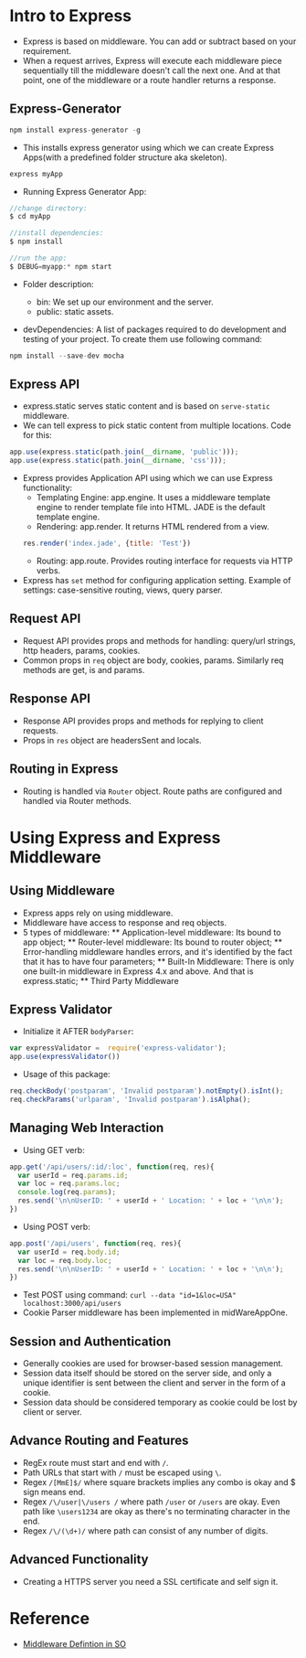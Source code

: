 # Intro to Express
* Express is based on middleware. You can add or subtract based on your requirement.
* When a request arrives, Express will execute each middleware piece sequentially till the middleware doesn't call the next one.
And at that point, one of the middleware or a route handler returns a response.

## Express-Generator
```js
npm install express-generator -g
````
* This installs express generator using which we can create Express Apps(with a predefined folder structure aka skeleton).
```js
express myApp
```
* Running Express Generator App:
```js
//change directory:
$ cd myApp

//install dependencies:
$ npm install

//run the app:
$ DEBUG=myapp:* npm start
```
* Folder description:
    * bin: We set up our environment and the server.
    * public: static assets.

* devDependencies: A list of packages required to do development and testing of your project. To create them use following command:
```js
npm install --save-dev mocha
```
## Express API
* express.static serves static content and is based on `serve-static` middleware. 
* We can tell express to pick static content from multiple locations. Code for this:
```js
app.use(express.static(path.join(__dirname, 'public')));
app.use(express.static(path.join(__dirname, 'css')));
```
* Express provides Application API using which we can use Express functionality:
    * Templating Engine: app.engine. It uses a middleware template engine to render template file into HTML. JADE is the default template engine.
    * Rendering: app.render. It returns HTML rendered from a view.
    ```js
    res.render('index.jade', {title: 'Test'})
    ```
    * Routing: app.route. Provides routing interface for requests via HTTP verbs.
* Express has `set` method for configuring application setting. Example of settings: case-sensitive routing, views, query parser.

## Request API
* Request API provides props and methods for handling: query/url strings, http headers, params, cookies.
* Common props in `req` object are body, cookies, params. Similarly req methods are get, is and params.

## Response API
* Response API provides props and methods for replying to client requests.
* Props in `res` object are headersSent and locals.

## Routing in Express
* Routing is handled via `Router` object. Route paths are configured and handled via Router methods.

# Using Express and Express Middleware
## Using Middleware
* Express apps rely on using middleware.
* Middleware have access to response and req objects.
* 5 types of middleware:
    ** Application-level middleware: Its bound to app object;
    ** Router-level middleware: Its bound to router object;
    ** Error-handling middleware handles errors, and it's identified by the fact that it has to have four parameters;
    ** Built-In Middleware: There is only one built-in middleware in Express 4.x and above. And that is express.static;
    ** Third Party Middleware
## Express Validator
* Initialize it AFTER `bodyParser`:
```js
var expressValidator =  require('express-validator');
app.use(expressValidator())
```
* Usage of this package:
```js
req.checkBody('postparam', 'Invalid postparam').notEmpty().isInt();
req.checkParams('urlparam', 'Invalid postparam').isAlpha();
```
## Managing Web Interaction
* Using GET verb:
```js
app.get('/api/users/:id/:loc', function(req, res){
  var userId = req.params.id;
  var loc = req.params.loc;
  console.log(req.params);
  res.send('\n\nUserID: ' + userId + ' Location: ' + loc + '\n\n');
})
```
* Using POST verb:
```js
app.post('/api/users', function(req, res){
  var userId = req.body.id;
  var loc = req.body.loc;
  res.send('\n\nUserID: ' + userId + ' Location: ' + loc + '\n\n');
})
```
* Test POST using command: `curl --data "id=1&loc=USA" localhost:3000/api/users`
* Cookie Parser middleware has been implemented in midWareAppOne.

## Session and Authentication
* Generally cookies are used for browser-based session management.
* Session data itself should be stored on the server side, and only a unique identifier is sent between the client and server in the form of a cookie.
* Session data should be considered temporary as cookie could be lost by client or server.

## Advance Routing and Features
* RegEx route must start and end with `/`.
* Path URLs that start with `/` must be escaped using `\`.
* Regex `/[MmE]$/` where square brackets implies any combo is okay and $ sign means end.
* Regex `/\/user|\/users /` where path `/user` or `/users` are okay. Even path like `\users1234` are okay as there's no terminating character in the end.
* Regex `/\/(\d+)/` where path can consist of any number of digits.

## Advanced Functionality
* Creating a HTTPS server you need a SSL certificate and self sign it.
# Reference
* [Middleware Defintion in SO](https://stackoverflow.com/questions/7337572/what-does-middleware-and-app-use-actually-mean-in-expressjs)
